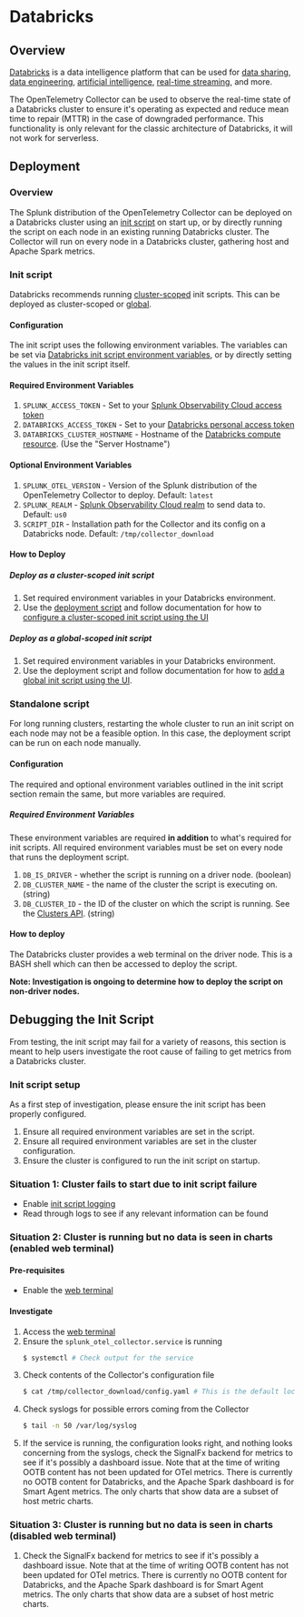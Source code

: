 # Databricks

## Overview

[Databricks](https://www.databricks.com/) is a data intelligence platform that can be used for
[data sharing](https://www.databricks.com/product/data-sharing),
[data engineering](https://www.databricks.com/solutions/data-engineering),
[artificial intelligence](https://www.databricks.com/product/artificial-intelligence),
[real-time streaming](https://www.databricks.com/product/data-streaming), and more.

The OpenTelemetry Collector can be used to observe the real-time state of a Databricks cluster to
ensure it's operating as expected and reduce mean time to repair (MTTR) in the case of downgraded performance.
This functionality is only relevant for the classic architecture of Databricks, it will not work for
serverless.

## Deployment

### Overview

The Splunk distribution of the OpenTelemetry Collector can be deployed on a Databricks cluster using an
[init script](https://docs.databricks.com/en/init-scripts/index.html) on start up, or by directly running
the script on each node in an existing running Databricks cluster.
The Collector will run on every node in a Databricks cluster, gathering host and Apache Spark metrics.

### Init script

Databricks recommends running [cluster-scoped](https://docs.databricks.com/en/init-scripts/cluster-scoped.html)
init scripts. This can be deployed as cluster-scoped or
[global](https://docs.databricks.com/en/init-scripts/global.html#).

#### Configuration

The init script uses the following environment variables. The variables can be set
via
[Databricks init script environment variables](https://docs.databricks.com/en/init-scripts/environment-variables.html),
or by directly setting the values in the init script itself.

#### Required Environment Variables

1. `SPLUNK_ACCESS_TOKEN` - Set to your  [Splunk Observability Cloud access token](https://docs.splunk.com/observability/en/admin/authentication/authentication-tokens/org-tokens.html) 
1. `DATABRICKS_ACCESS_TOKEN` - Set to your [Databricks personal access token](https://docs.databricks.com/en/dev-tools/auth/pat.html)
1. `DATABRICKS_CLUSTER_HOSTNAME` - Hostname of the [Databricks compute resource](https://docs.databricks.com/en/integrations/compute-details.html).
(Use the "Server Hostname")

#### Optional Environment Variables

1. `SPLUNK_OTEL_VERSION` - Version of the Splunk distribution of the OpenTelemetry Collector to deploy. Default: `latest`
1. `SPLUNK_REALM` - [Splunk Observability Cloud realm](https://docs.splunk.com/observability/en/get-started/service-description.html#sd-regions)
to send data to. Default: `us0`
1. `SCRIPT_DIR` - Installation path for the Collector and its config on a Databricks node. Default: `/tmp/collector_download`

#### How to Deploy

##### Deploy as a cluster-scoped init script

1. Set required environment variables in your Databricks environment.
1. Use the [deployment script](./deploy_collector.sh) and follow documentation for how to
[configure a cluster-scoped init script using the UI](https://docs.databricks.com/en/init-scripts/cluster-scoped.html#configure-a-cluster-scoped-init-script-using-the-ui)

##### Deploy as a global-scoped init script

1. Set required environment variables in your Databricks environment.
1. Use the deployment script and follow documentation for how to
[add a global init script using the UI](https://docs.databricks.com/en/init-scripts/global.html#add-a-global-init-script-using-the-ui).

### Standalone script

For long running clusters, restarting the whole cluster to run an init script on each
node may not be a feasible option. In this case, the deployment script can be run on
each node manually.

#### Configuration

The required and optional environment variables outlined in the init script section remain
the same, but more variables are required.

##### Required Environment Variables

These environment variables are required **in addition** to what's required for init scripts.
All required environment variables must be set on every node that runs the deployment script.

1. `DB_IS_DRIVER` - whether the script is running on a driver node. (boolean)
1. `DB_CLUSTER_NAME` - the name of the cluster the script is executing on. (string)
1. `DB_CLUSTER_ID` - the ID of the cluster on which the script is running. See the [Clusters API](https://docs.databricks.com/api/workspace/clusters). (string)

#### How to deploy

The Databricks cluster provides a web terminal on the driver node. This is a BASH shell
which can then be accessed to deploy the script.

**Note: Investigation is ongoing to determine how to deploy the script on non-driver nodes.**

## Debugging the Init Script

From testing, the init script may fail for a variety of reasons, this section is meant
to help users investigate the root cause of failing to get metrics from a Databricks cluster.

### Init script setup

As a first step of investigation, please ensure the init script has been properly configured.

1. Ensure all required environment variables are set in the script.
1. Ensure all required environment variables are set in the cluster configuration.
1. Ensure the cluster is configured to run the init script on startup.

### Situation 1: Cluster fails to start due to init script failure

- Enable [init script logging](https://learn.microsoft.com/en-us/azure/databricks/init-scripts/logs)
- Read through logs to see if any relevant information can be found

### Situation 2: Cluster is running but no data is seen in charts (enabled web terminal)

#### Pre-requisites

- Enable the [web terminal](https://learn.microsoft.com/en-us/azure/databricks/admin/clusters/web-terminal)

#### Investigate

1. Access the [web terminal](https://learn.microsoft.com/en-us/azure/databricks/compute/web-terminal)
1. Ensure the `splunk_otel_collector.service` is running
    ```bash
    $ systemctl # Check output for the service
    ```
1. Check contents of the Collector's configuration file
    ```bash
    $ cat /tmp/collector_download/config.yaml # This is the default location unless changed by user.
    ```
1. Check syslogs for possible errors coming from the Collector
    ```bash
    $ tail -n 50 /var/log/syslog
    ```
1. If the service is running, the configuration looks right, and nothing looks concerning from
the syslogs, check the SignalFx backend for metrics to see if it's possibly a dashboard
issue. Note that at the time of writing OOTB content has not been updated for OTel metrics.
There is currently no OOTB content for Databricks, and the Apache Spark dashboard is
for Smart Agent metrics. The only charts that show data are a subset of host metric
charts.

### Situation 3: Cluster is running but no data is seen in charts (disabled web terminal)

1. Check the SignalFx backend for metrics to see if it's possibly a dashboard issue.
Note that at the time of writing OOTB content has not been updated for OTel metrics.
There is currently no OOTB content for Databricks, and the Apache Spark dashboard is
for Smart Agent metrics. The only charts that show data are a subset of host metric
charts.